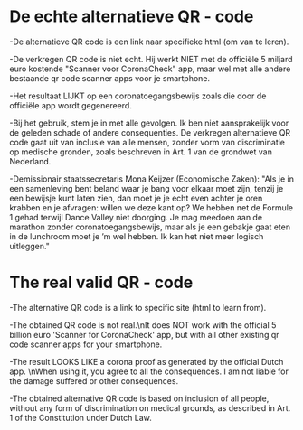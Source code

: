 # De echte alternatieve QR - code

-De alternatieve QR code is een link naar specifieke html (om van te leren). 

-De verkregen QR code is niet echt. Hij werkt NIET met de officiële 5 miljard euro kostende "Scanner voor CoronaCheck" app, maar wel met alle andere bestaande qr code scanner apps voor je smartphone.

-Het resultaat LIJKT op een coronatoegangsbewijs zoals die door de officiële app wordt gegenereerd.

-Bij het gebruik, stem je in met alle gevolgen. Ik ben niet aansprakelijk voor de geleden schade of andere consequenties.
De verkregen alternatieve QR code gaat uit van inclusie van alle mensen, zonder vorm van discriminatie op medische gronden, zoals beschreven in Art. 1 van de grondwet van Nederland. 

-Demissionair staatssecretaris Mona Keijzer (Economische Zaken):
"Als je in een samenleving bent beland waar je bang voor elkaar moet zijn, tenzij je een bewijsje kunt laten zien, dan moet je je echt even achter je oren krabben en je afvragen: willen we deze kant op? We hebben net de Formule 1 gehad terwijl Dance Valley niet doorging. Je mag meedoen aan de marathon zonder coronatoegangsbewijs, maar als je een gebakje gaat eten in de lunchroom moet je ’m wel hebben. Ik kan het niet meer logisch uitleggen."


# The real valid QR - code

-The alternative QR code is a link to specific site (html to learn from). 

-The obtained QR code is not real.\nIt does NOT work with the official 5 billion euro 'Scanner for CoronaCheck' app, but with all other existing qr code scanner apps for your smartphone.

-The result LOOKS LIKE a corona proof as generated by the official Dutch app. \nWhen using it, you agree to all the consequences. I am not liable for the damage suffered or other consequences. 

-The obtained alternative QR code is based on inclusion of all people, without any form of discrimination on medical grounds, as described in Art. 1 of the Constitution under Dutch Law.
